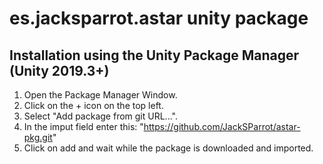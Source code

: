 # es.jacksparrot.astar unity package

## Installation using the Unity Package Manager (Unity 2019.3+)
1. Open the Package Manager Window. 
2. Click on the + icon on the top left.
3. Select "Add package from git URL...".
4. In the imput field enter this: "https://github.com/JackSParrot/astar-pkg.git"
5. Click on add and wait while the package is downloaded and imported.
